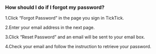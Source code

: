 ### How should I do if I forgot my password?
1.Click “Forgot Password” in the page you sign in TickTick.

2.Enter your email address in the next page.

3.Click “Reset Password” and an email will be sent to your email box.

4.Check your email and follow the instruction to retrieve your password.
